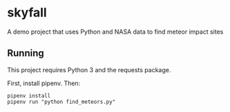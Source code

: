 # skyfall
A demo project that uses Python and NASA data to find meteor impact sites

## Running

This project requires Python 3 and the requests package.

First, install pipenv. Then:

```
pipenv install
pipenv run "python find_meteors.py"
```
